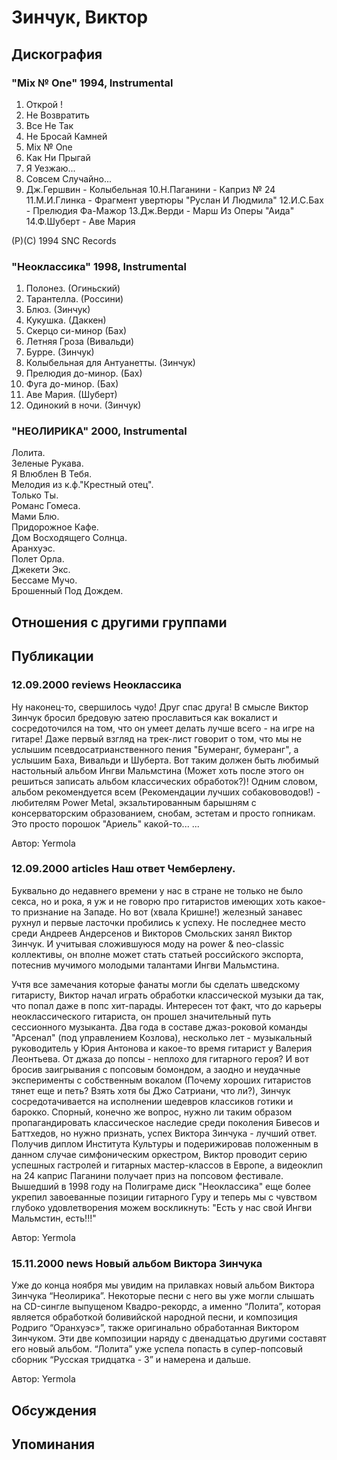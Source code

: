 # Зинчук, Виктор



## Дискография

### "Mix № One" 1994, Instrumental

1.  Открой !
2.  Не Возвратить
3.  Все Не Так
4.  Не Бросай Камней
5.  Mix № One
6.  Как Ни Прыгай
7.  Я Уезжаю...
8.  Совсем Случайно...
9.  Дж.Гершвин - Колыбельная
10.Н.Паганини - Каприз № 24
11.М.И.Глинка - Фрагмент увертюры "Руслан И Людмила"
12.И.С.Бах - Прелюдия Фа-Мажор
13.Дж.Верди - Марш Из Оперы "Аида"
14.Ф.Шуберт - Аве Мария

(P)(C) 1994 SNC Records

### "Неоклассика" 1998, Instrumental

1. Полонез. (Огиньский)
2. Тарантелла. (Россини)
3. Блюз. (Зинчук)
4. Кукушка. (Даккен)
5. Скерцо си-минор (Бах)
6. Летняя Гроза (Вивальди)
7. Бурре. (Зинчук)
8. Колыбельная для Антуанетты. (Зинчук)
9. Прелюдия до-минор. (Бах)
10. Фуга до-минор. (Бах)
11. Аве Мария. (Шуберт)
12. Одинокий в ночи. (Зинчук)

### "НЕОЛИРИКА" 2000, Instrumental

Лолита.   
Зеленые Рукава.     
Я Влюблен В Тебя.    
Мелодия из к.ф."Крестный отец".    
Только Ты.    
Романс Гомеса.    
Мами Блю.     
Придорожное Кафе.     
Дом Восходящего Солнца.    
Аранхуэс.    
Полет Орла.    
Джекети Экс.    
Бессаме Мучо.    
Брошенный Под Дождем.     
   
    



## Отношения с другими группами


## Публикации

### 12.09.2000 reviews Неоклассика

<p>Ну наконец-то, свершилось чудо! Друг спас друга! В смысле Виктор Зинчук бросил бредовую затею прославиться как вокалист и сосредоточился на том, что он умеет делать лучше всего - на игре на гитаре! Даже первый взгляд на трек-лист говорит о том, что мы не услышим псевдосатрианственного пения "Бумеранг, бумеранг", а услышим Баха, Вивальди и Шуберта. Вот таким должен быть любимый настольный альбом Ингви Мальмстина (Может хоть после этого он решиться записать альбом классических обработок?)! Одним словом, альбом рекомендуется всем (Рекомендации лучших собакововодов!) - любителям Power Metal, экзальтированным барышням с консерваторским образованием, снобам, эстетам и просто гопникам. Это просто порошок "Ариель" какой-то... ...</p>

Автор: Yermola

### 12.09.2000 articles Наш ответ Чемберлену.

<p> Буквально до недавнего времени у нас в стране не только не было секса, но и рока, я уж и не говорю про гитаристов имеющих хоть какое-то признание на Западе. Но вот (хвала Кришне!) железный занавес рухнул и первые ласточки пробились к успеху. Не последнее место среди Андреев Андерсенов и Викторов Смольских занял Виктор Зинчук. И учитывая сложившуюся моду на power & neo-classic коллективы, он вполне может стать статьей российского экспорта, потеснив мучимого молодыми талантами Ингви Мальмстина.</p>
<p> Учтя все замечания которые фанаты могли бы сделать шведскому гитаристу, Виктор начал играть обработки классической музыки да так, что попал даже в попс хит-парады. Интересен тот факт, что до карьеры неоклассического гитариста, он прошел значительный путь сессионного музыканта. Два года в составе джаз-роковой команды "Арсенал" (под управлением Козлова), несколько лет - музыкальный руководитель у Юрия Антонова и какое-то время гитарист у Валерия Леонтьева. От джаза до попсы - неплохо для гитарного героя? И вот бросив заигрывания с попсовым бомондом, а заодно и неудачные эксперименты с собственным вокалом (Почему хороших гитаристов тянет еще и петь? Взять хотя бы Джо Сатриани, что ли?), Зинчук сосредотачивается на исполнении шедевров классиков готики и барокко. Спорный, конечно же вопрос, нужно ли таким образом пропагандировать классическое наследие среди поколения Бивесов и Баттхедов, но нужно признать, успех Виктора Зинчука - лучший ответ. Получив диплом Института Культуры и подерижировав положенным в данном случае симфоническим оркестром, Виктор проводит серию успешных гастролей и гитарных мастер-классов в Европе, а видеоклип на 24 каприс Паганини получает приз на попсовом фестивале. Вышедший в 1998 году на Полиграме диск "Неоклассика" еще более укрепил завоеванные позиции гитарного Гуру и теперь мы с чувством глубоко удовлетворения можем воскликнуть: "Есть у нас свой Ингви Мальмстин, есть!!!"</p>

Автор: Yermola

### 15.11.2000 news Новый альбом Виктора Зинчука

<p>Уже до конца ноября мы увидим на прилавках новый альбом Виктора Зинчука “Неолирика”. Некоторые песни с него вы уже могли слышать на CD-сингле выпущеном Квадро-рекордс, а именно “Лолита”, которая является обработкой боливийской народной песни, и композиция Родриго “Оранхуэс»”, также оригинально обработанная Виктором Зинчуком. Эти две композиции наряду с двенадцатью другими составят его новый альбом. “Лолита” уже успела попасть в супер-попсовый сборник “Русская тридцатка - 3” и намерена и дальше.</p>

Автор: Yermola


## Обсуждения


## Упоминания

